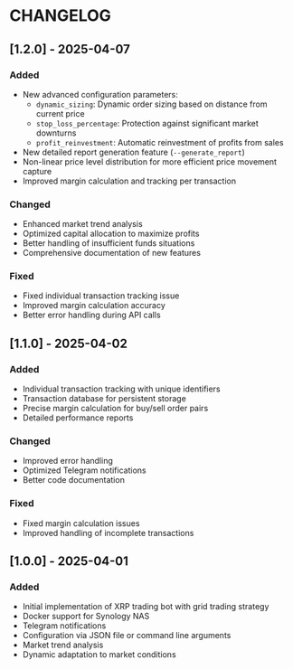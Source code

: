 # CHANGELOG

## [1.2.0] - 2025-04-07
### Added
- New advanced configuration parameters:
  - `dynamic_sizing`: Dynamic order sizing based on distance from current price
  - `stop_loss_percentage`: Protection against significant market downturns
  - `profit_reinvestment`: Automatic reinvestment of profits from sales
- New detailed report generation feature (`--generate_report`)
- Non-linear price level distribution for more efficient price movement capture
- Improved margin calculation and tracking per transaction

### Changed
- Enhanced market trend analysis
- Optimized capital allocation to maximize profits
- Better handling of insufficient funds situations
- Comprehensive documentation of new features

### Fixed
- Fixed individual transaction tracking issue
- Improved margin calculation accuracy
- Better error handling during API calls

## [1.1.0] - 2025-04-02
### Added
- Individual transaction tracking with unique identifiers
- Transaction database for persistent storage
- Precise margin calculation for buy/sell order pairs
- Detailed performance reports

### Changed
- Improved error handling
- Optimized Telegram notifications
- Better code documentation

### Fixed
- Fixed margin calculation issues
- Improved handling of incomplete transactions

## [1.0.0] - 2025-04-01
### Added
- Initial implementation of XRP trading bot with grid trading strategy
- Docker support for Synology NAS
- Telegram notifications
- Configuration via JSON file or command line arguments
- Market trend analysis
- Dynamic adaptation to market conditions
